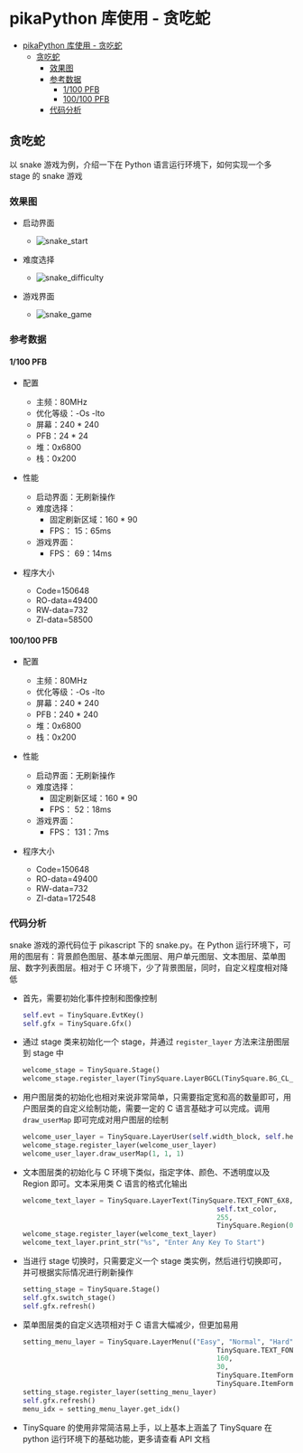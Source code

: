 # pikaPython 库使用 - 贪吃蛇

- [pikaPython 库使用 - 贪吃蛇](#pikapython-库使用---贪吃蛇)
  - [贪吃蛇](#贪吃蛇)
    - [效果图](#效果图)
    - [参考数据](#参考数据)
      - [1/100 PFB](#1100-pfb)
      - [100/100 PFB](#100100-pfb)
    - [代码分析](#代码分析)

## 贪吃蛇

以 snake 游戏为例，介绍一下在 Python 语言运行环境下，如何实现一个多 stage 的 snake 游戏

### 效果图

- 启动界面
  - ![snake_start](./image/snake_start.jpg)

- 难度选择
  - ![snake_difficulty](./image/snake_difficulty.jpg)

- 游戏界面
  - ![snake_game](./image/snake_game.jpg)

### 参考数据

#### 1/100 PFB

- 配置
  - 主频：80MHz
  - 优化等级：-Os -lto
  - 屏幕：240 * 240
  - PFB：24 * 24
  - 堆：0x6800
  - 栈：0x200

- 性能
  - 启动界面：无刷新操作
  - 难度选择：
    - 固定刷新区域：160 * 90
    - FPS： 15：65ms
  - 游戏界面：
    - FPS： 69：14ms

- 程序大小
  - Code=150648
  - RO-data=49400
  - RW-data=732
  - ZI-data=58500

#### 100/100 PFB

- 配置
  - 主频：80MHz
  - 优化等级：-Os -lto
  - 屏幕：240 * 240
  - PFB：240 * 240
  - 堆：0x6800
  - 栈：0x200

- 性能
  - 启动界面：无刷新操作
  - 难度选择：
    - 固定刷新区域：160 * 90
    - FPS： 52：18ms
  - 游戏界面：
    - FPS： 131：7ms

- 程序大小
  - Code=150648
  - RO-data=49400
  - RW-data=732
  - ZI-data=172548

### 代码分析

snake 游戏的源代码位于 pikascript 下的 snake.py。在 Python 运行环境下，可用的图层有：背景颜色图层、基本单元图层、用户单元图层、文本图层、菜单图层、数字列表图层。相对于 C 环境下，少了背景图层，同时，自定义程度相对降低

- 首先，需要初始化事件控制和图像控制
    ```python
    self.evt = TinySquare.EvtKey()
    self.gfx = TinySquare.Gfx()
    ```

- 通过 stage 类来初始化一个 stage，并通过 `register_layer` 方法来注册图层到 stage 中
    ```python
    welcome_stage = TinySquare.Stage()
    welcome_stage.register_layer(TinySquare.LayerBGCL(TinySquare.BG_CL_NORMAL, self.bg_color, 255, self.screen_region, None, None))
    ```

- 用户图层类的初始化也相对来说非常简单，只需要指定宽和高的数量即可，用户图层类的自定义绘制功能，需要一定的 C 语言基础才可以完成。调用 `draw_userMap` 即可完成对用户图层的绘制
    ```python
    welcome_user_layer = TinySquare.LayerUser(self.width_block, self.height_block)
    welcome_stage.register_layer(welcome_user_layer)
    welcome_user_layer.draw_userMap(1, 1, 1)
    ```

- 文本图层类的初始化与 C 环境下类似，指定字体、颜色、不透明度以及 Region 即可。文本采用类 C 语言的格式化输出
    ```python
    welcome_text_layer = TinySquare.LayerText(TinySquare.TEXT_FONT_6X8,
                                                    self.txt_color,
                                                    255,
                                                    TinySquare.Region(0, 192, 240, 24))
    welcome_stage.register_layer(welcome_text_layer)
    welcome_text_layer.print_str("%s", "Enter Any Key To Start")
    ```

- 当进行 stage 切换时，只需要定义一个 stage 类实例，然后进行切换即可，并可根据实际情况进行刷新操作
    ```python
    setting_stage = TinySquare.Stage()
    self.gfx.switch_stage()
    self.gfx.refresh()
    ```

- 菜单图层类的自定义选项相对于 C 语言大幅减少，但更加易用
    ```python
    setting_menu_layer = TinySquare.LayerMenu(("Easy", "Normal", "Hard"),
                                                    TinySquare.TEXT_FONT_16X24,
                                                    160,
                                                    30,
                                                    TinySquare.ItemFormat(self.bg_color, self.txt_color, 255),
                                                    TinySquare.ItemFormat(self.txt_color, self.bg_color, 255))
    setting_stage.register_layer(setting_menu_layer)
    self.gfx.refresh()
    menu_idx = setting_menu_layer.get_idx()
    ```

- TinySquare 的使用非常简洁易上手，以上基本上涵盖了 TinySquare 在 python 运行环境下的基础功能，更多请查看 API 文档